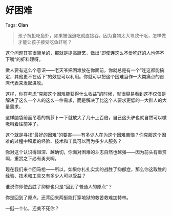 # 好困难

Tags: **Clan**

> 孩子抗拒吃鱼虾，如果被强迫吃就直接吞，因为食物太大导致干呕，怎样做才能让孩子接受吃鱼虾呢？



这个问题其实很简单的，那就是提高厨艺，做出“即使连这么不爱吃虾的人也停不下嘴”的虾料理呀。

做人要有这么个意识——老天爷把困难放在你面前，你就总是有一个“连这都能搞定，其他更不在话下”的效应可以利用。你就可以把这个困难当作一大类痛点的首席代表来发起进攻。

这样，你在考虑“克服这个困难能获得什么收益”的时候，就很容易看到这不仅仅是解决了这么一个人的这么一件需求，而是解决了比这个人要求更低的一大群人的大量需求。

这样脑袋前面吊着的胡萝卜一下就放大了几十上百倍，自己这头驴也就自然可以嗷嗷叫着往前冲了。

这个就是寻找“最好的困难”的要害——有多少人在为这个困难苦恼？你克服这个困难的过程中积累的经验、技术和工具可以再为多少人服务？

你对这个认识得越深、越确切，你面对困难的斗志自然也越强——因为前头有重赏啊，重赏之下必有勇夫啊。

现在我们来个回马枪——所以，如果你扎扎实实的战胜了抑郁症，那么你这取胜的经验、技术和工具又有多少人可以受益？

谁说你即使战胜了抑郁也只是“回到了普通人的原点”？

你是回到了原点，还背回来两挺能打穿地狱的救苦救难加特林。

一挺一个亿，还美不死你？




